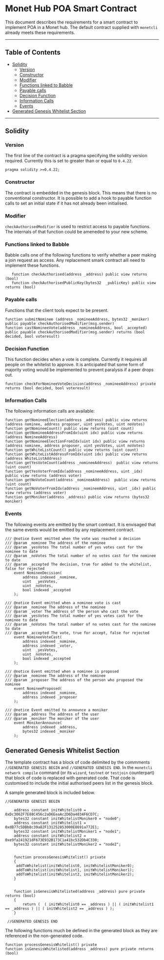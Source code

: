 # Monet Hub POA Smart Contract

This document describes the requirements for a smart contract to implement POA in a Monet hub. The default contract supplied with `monetcli` already meets these requirements. 

----

## Table of Contents

+ [Solidity](#solidity)
    + [Version](#version)
    + [Constructor](#constructor)
    + [Modifier](#modifier)
    + [Functions linked to Babble](#functions-linked-to-babble)
    + [Payable calls](#payable-calls)
    + [Decision Function](#decision-function)
    + [Information Calls](#information-calls)
    + [Events](#events)
+ [Generated Genesis Whitelist Section](#generated-genesis-whitelist-section)

----




## Solidity

### Version

The first line of the contract is a pragma specifying the solidity version required. Currently this is set to greater than or equal to `0.4.22`.
```
pragma solidity >=0.4.22;
```

### Constructor

The contract is embedded in the genesis block. This means that there is no conventional constructor. It is possible to add a hook to payable function calls to set an initial state if it has not already been initialised.  


### Modifier

`checkAuthorisedModifier` is used to restrict access to payable functions. The internals of that function could be ameneded to your new scheme.

### Functions linked to Babble 

Babble calls one of the following functions to verify whether a peer making a join request as access. Any replacement smark contract aill need to implement these functions. 

```
   function checkAuthorised(address _address) public view returns (bool)
   function checkAuthorisedPublicKey(bytes32  _publicKey) public view returns (bool)
```


### Payable calls


Functions that the client tools expect to be present. 

```
function submitNominee (address _nomineeAddress, bytes32 _moniker) public payable checkAuthorisedModifier(msg.sender)
function castNomineeVote(address _nomineeAddress, bool _accepted) public payable checkAuthorisedModifier(msg.sender) returns (bool decided, bool voteresult)
```

### Decision Function

This function decides when a vote is complete. Currently it requires all people on the whitelist to approve. It is anticipated that some form of majority voting would be implemented to prevent paralysis if a peer drops out. 

```
function checkForNomineeVoteDecision(address _nomineeAddress) private returns (bool decided, bool voteresult)
```

### Information Calls

The following information calls are available:

```
function getNomineeElection(address _address) public view returns (address nominee, address proposer, uint yesVotes, uint noVotes)
function getNomineeCount() public view returns (uint count)
function getNomineeAddressFromIdx(uint idx) public view returns (address NomineeAddress)
function getNomineeElectionFromIdx(uint idx) public view returns (address nominee, address proposer, uint yesVotes, uint noVotes)
function getWhiteListCount() public view returns (uint count)
function getWhiteListAddressFromIdx(uint idx) public view returns (address WhiteListAddress)
function getYesVoteCount(address _nomineeAddress)  public view returns (uint count)
function getYesVoterFromIdx(address _nomineeAddress, uint _idx)  public view returns (address voter)
function getNoVoteCount(address _nomineeAddress)  public view returns (uint count)
function getNoVoterFromIdx(address _nomineeAddress, uint _idx) public view returns (address voter)
function getMoniker(address _address) public view returns (bytes32 moniker)
```

### Events

The following events are emitted by the smart contract. It is envisaged that the same events would be emitted by any replacement contract. 

```
/// @notice Event emitted when the vote was reached a decision
/// @param _nominee The address of the nominee
/// @param _yesVotes The total number of yes votes cast for the nominee to date
/// @param _noVotes The total number of no votes cast for the nominee to date
/// @param _accepted The decision, true for added to the whitelist, false for rejected
    event NomineeDecision(
        address indexed _nominee,
        uint  _yesVotes,
        uint _noVotes,
        bool indexed _accepted
    );
```

```
/// @notice Event emitted when a nominee vote is cast
/// @param _nominee The address of the nominee
/// @param _voter The address of the person who cast the vote
/// @param _yesVotes The total number of yes votes cast for the nominee to date
/// @param _noVotes The total number of no votes cast for the nominee to date
/// @param _accepted The vote, true for accept, false for rejected
    event NomineeVoteCast(
        address indexed _nominee,
        address indexed _voter,
        uint  _yesVotes,
        uint _noVotes,
        bool indexed _accepted
    );
```



```
/// @notice Event emitted when a nominee is proposed
/// @param _nominee The address of the nominee
/// @param _proposer The address of the person who proposed the nominee
    event NomineeProposed(
        address indexed _nominee,
        address indexed _proposer
    );
```

```
/// @notice Event emitted to announce a moniker
/// @param _address The address of the user
/// @param _moniker The moniker of the user
    event MonikerAnnounce(
        address indexed _address,
        bytes32 indexed _moniker
    );
```


## Generated Genesis Whitelist Section

The template contract has a block of code delimited by the commments `//GENERATED GENESIS BEGIN` and `//GENERATED GENESIS END`. In the `monetcli network compile` command (or its `wizard`, `testnet` or `testjoin` counterpart) that block of code is replaced with generated code. That code is customised to include the initial authorised peers list in the genesis block. 

A sample generated block is included below. 

```
//GENERATED GENESIS BEGIN 
  
    address constant initWhitelist0 = 0xDc3062F7E88C456c2aD6EeaAc2D6Da4034F6CD7C;
    bytes32 constant initWhitelistMoniker0 = "node0";
    address constant initWhitelist1 = 0xdB77c5DBb8c39a82F131252853000E8691a772E1;
    bytes32 constant initWhitelistMoniker1 = "node1";
    address constant initWhitelist2 = 0xe9fa241921dF673E932B173C1a41bc532Db4C330;
    bytes32 constant initWhitelistMoniker2 = "node2"; 
 
 
    function processGenesisWhitelist() private 
    { 
     addToWhitelist(initWhitelist0, initWhitelistMoniker0);
     addToWhitelist(initWhitelist1, initWhitelistMoniker1);
     addToWhitelist(initWhitelist2, initWhitelistMoniker2); 
    } 
 
 
    function isGenesisWhitelisted(address _address) pure private returns (bool) 
    { 
        return (  ( initWhitelist0 == _address ) || ( initWhitelist1 == _address ) || ( initWhitelist2 == _address ) ); 
    } 
 
 //GENERATED GENESIS END 
```

The following functions much be defined in the generated block as they are referenced in the non-generated code. 
```
function processGenesisWhitelist() private 
function isGenesisWhitelisted(address _address) pure private returns (bool) 
```